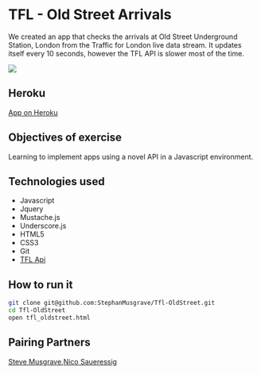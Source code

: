 TFL - Old Street Arrivals 
===
We created an app that checks the arrivals at Old Street Underground Station, London from the Traffic for London live data stream. It updates itself every 10 seconds, however the TFL API is slower most of the time.

![](public/oldstreetarrivalapp.png)

Heroku
----
[App on Heroku]

Objectives of exercise
----
Learning to implement apps using a novel API in a Javascript environment.

Technologies used
----
- Javascript
- Jquery
- Mustache.js
- Underscore.js
- HTML5
- CSS3
- Git
- [TFL Api]

How to run it
----
```sh
git clone git@github.com:StephanMusgrave/Tfl-OldStreet.git
cd Tfl-OldStreet
open tfl_oldstreet.html
```

Pairing Partners
----
[Steve Musgrave],[Nico Saueressig]

[Steve Musgrave]:https://github.com/StephanMusgrave
[Nico Saueressig]:https://github.com/NicoSa
[TFL Api]:http://api.tfl.gov.uk/
[App on Heroku]:http://tfl-oldstreet.herokuapp.com/
